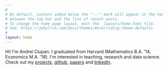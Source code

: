 ```yaml
---
#
# By default, content added below the "---" mark will appear in the home page
# between the top bar and the list of recent posts.
# To change the home page layout, edit the _layouts/home.html file.
# See: https://jekyllrb.com/docs/themes/#overriding-theme-defaults
#
layout: home
---
```

Hi! I'm Andrei Ciupan. I graduated from Harvard (Mathematics B.A. '14, Economics M.A. '18). I'm interested in teaching, research and data science. Check out my [projects](https://colab.research.google.com/drive/1jGlpdfU542vuV1kfDjAer07wom8BMl5R#scrollTo=IFIBSFUv1vi_),  [github](https://github.com/aciupan),  [papers](/papers/) and [linkedIn](https://www.linkedin.com/in/andrei-ciupan-6614ab25).
